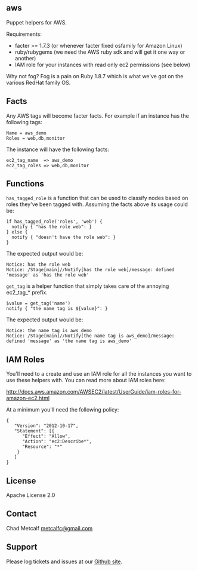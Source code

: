 aws
---

Puppet helpers for AWS. 

Requirements:
* facter >= 1.7.3 (or whenever facter fixed osfamily for Amazon Linux)
* ruby/rubygems (we need the AWS ruby sdk and will get it one way or another)
* IAM role for your instances with read only ec2 permissions (see below)

Why not fog? 
  Fog is a pain on Ruby 1.8.7 which is what we've got on the various RedHat family OS.

Facts
-----

Any AWS tags will become facter facts. For example if an instance has the following tags:

    Name = aws_demo
    Roles = web,db,monitor

The instance will have the following facts:

    ec2_tag_name  => aws_demo
    ec2_tag_roles => web,db,monitor

Functions
---------

`has_tagged_role` is a function that can be used to classify nodes based on roles they've
been tagged with. Assuming the facts above its usage could be:

    if has_tagged_role('roles', 'web') {
      notify { "has the role web": }
    } else {
      notify { "doesn't have the role web": }
    }

The expected output would be:

    Notice: has the role web
    Notice: /Stage[main]//Notify[has the role web]/message: defined 'message' as 'has the role web'

`get_tag` is a helper function that simply takes care of the annoying ec2\_tag\_\* prefix.

    $value = get_tag('name')
    notify { "the name tag is ${value}": }

The expected output would be:

    Notice: the name tag is aws_demo
    Notice: /Stage[main]//Notify[the name tag is aws_demo]/message: defined 'message' as 'the name tag is aws_demo'

IAM Roles
---------

You'll need to a create and use an IAM role for all the instances you want to use 
these helpers with. You can read more about IAM roles here:

http://docs.aws.amazon.com/AWSEC2/latest/UserGuide/iam-roles-for-amazon-ec2.html

At a minimum you'll need the following policy:

    {
       "Version": "2012-10-17",
       "Statement": [{
          "Effect": "Allow",
          "Action": "ec2:Describe*",
          "Resource": "*"
        }
       ]
    }

License
-------

Apache License 2.0

Contact
-------

Chad Metcalf <metcalfc@gmail.com>

Support
-------

Please log tickets and issues at our [Github site](http://github.com/metcalfc/puppet-aws/issues).
